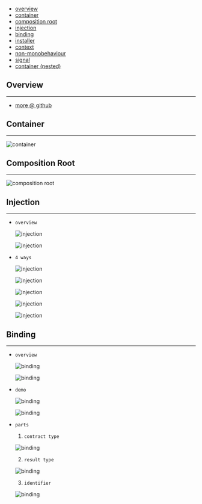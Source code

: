 * [overview](#overview)
* [container](#container)
* [composition root](#composition-root)
* [injection](#injection)
* [binding](#binding)
* [installer](#installer)
* [context](#context)
* [non-monobehaviour](#non-monoheaviour)
* [signal](#signal)
* [container (nested)](#container-nested)

## Overview <a name="overview"></a>

---

* [more @ github](https://github.com/svermeulen/Zenject)

## Container <a name="container"></a>

---

![container](./_asset/img/02.jpg)

## Composition Root <a name="composition-root"></a>

---

![composition root](./_asset/img/01.jpg)

## Injection <a name="injection"></a>

---

* `overview`

	![injection](./_asset/img/04.jpg)

	![injection](./_asset/img/05.jpg)

* `4 ways`

	![injection](./_asset/img/03.jpg)

	![injection](./_asset/img/06.jpg)

	![injection](./_asset/img/07.jpg)

	![injection](./_asset/img/08.jpg)

	![injection](./_asset/img/09.jpg)

## Binding <a name="binding"></a>

---

* `overview`

	![binding](./_asset/img/10.jpg)

	![binding](./_asset/img/14.jpg)

* `demo`

	![binding](./_asset/img/11.jpg)

	![binding](./_asset/img/12.jpg)

* `parts`

	1. `contract type`

	![binding](./_asset/img/13.jpg)

	2. `result type`

	![binding](./_asset/img/15.png)

	3. `identifier`

	![binding](./_asset/img/16.png)
